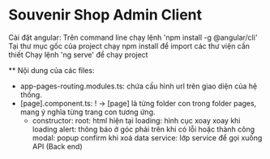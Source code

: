# Souvenir Shop Admin Client

Cài đặt angular: Trên command line chạy lệnh 'npm install -g @angular/cli'
Tại thư mục gốc của project chạy npm install để import các thư viện cần thiết
Chạy lệnh 'ng serve' để chạy project



** Nội dung của các files:
  * app-pages-routing.modules.ts: chứa cấu hình url trên giao diện của hệ thống.
  * [page].component.ts:
    ! -> [page] là từng folder con trong folder pages, mang ý nghĩa từng trang con tương ứng.
    * constructor:
        root: html hiện tại
        loading: hình cục xoay xoay khi loading
        alert: thông báo ở góc phải trên khi có lỗi hoặc thành công
        modal: popup confirm khi xoá data
        service: lớp service để gọi xuống API (Back end)
